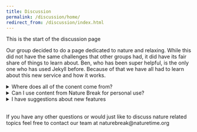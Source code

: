 ```yaml
---
title: Discussion
permalink: /discussion/home/
redirect_from: /discussion/index.html
---
```

This is the start of the discussion page

Our group decided to do a page dedicated to nature and relaxing. While this did not have the same challenges that other groups had, it did have its fair share of things to learn about. Ben, who has been super helpful, is the only one who has used Jekyll before. Because of that we have all had to learn about this new service and how it works.

<details>
	<summary markdown="span">Where does all of the conent come from?</summary>
		<br>
		<p>While we supply most of the photos, video, and music. We also have people from all around the world submit their nature content.</p>
</details>

<details>
	<summary markdown="span">Can I use content from Nature Break for personal use?</summary>
		<br>
		<p>Yes! As long as you are using it strictly for personal use. We ask that if you wish to use our content on a commercial scale that you please contact out team.</p>
</details>

<details>
	<summary markdown="span">I have suggestions about new features</summary>
		<br>
		<p>We welcome any suggestions you may have. If you wish to see a certain feature implemented, please contact our development team to further discuss your idea at devteam@naturetime.org</p>
</details>
<br>

<p>If you have any other questions or would just like to discuss nature related topics feel free to contact our team at naturebreak@naturetime.org</p>
